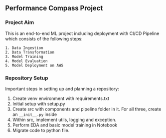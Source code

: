 ## Performance Compass Project

### Project Aim

This is an end-to-end ML project including deployment with CI/CD Pipeline which consists of the following steps: 

    1. Data Ingestion
    2. Data Transformation
    3. Model Training
    4. Model Evaluation
    5. Model Deployment on AWS


### Repository Setup

Important steps in setting up and planning a repository: 

1. Create venv environment with requirements.txt
2. Initial setup with setup.py 
3. Create src with components and pipeline folder in it. For all three, create an `__init__.py` inside
3. Within src, implement utils, logging and exception. 
4. Perform EDA and basic model training in Notebook
5. Migrate code to python file. 

